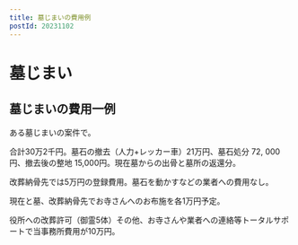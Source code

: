 ```yaml
---
title: 墓じまいの費用例 
postId: 20231102
---
```


# 墓じまい

## 墓じまいの費用一例

ある墓じまいの案件で。

合計30万2千円。墓石の撤去（人力+レッカー車）21万円、墓石処分 72, 000円、撤去後の整地 15,000円。現在墓からの出骨と墓所の返還分。

改葬納骨先では5万円の登録費用。墓石を動かすなどの業者への費用なし。

現在と墓、改葬納骨先でお寺さんへのお布施を各1万円予定。

役所への改葬許可（御霊5体）その他、お寺さんや業者への連絡等トータルサポートで当事務所費用が10万円。